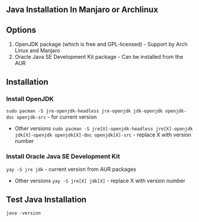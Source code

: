 ## Java Installation In Manjaro or Archlinux

## Options
1. OpenJDK package (which is free and GPL-licensed) - Support by Arch Linux and Manjaro
2. Oracle Java SE Development Kit package - Can be installed from the AUR

## Installation
### Install OpenJDK
`sudo pacman -S jre-openjdk-headless jre-openjdk jdk-openjdk openjdk-doc openjdk-src` - for current version

* Other versions
`sudo pacman -S jre[X]-openjdk-headless jre[X]-openjdk jdk[X]-openjdk openjdk[X]-doc openjdk[X]-src` - replace X with version number

### Install Oracle Java SE Development Kit
`yay -S jre jdk` - current version from AUR packages

* Other versions
`yay -S jre[X] jdk[X]` - replace X with version number

## Test Java Installation
`java -version`